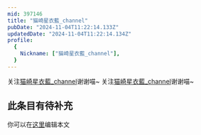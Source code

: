 ```yaml
---
mid: 397146
title: "猫崎星衣藍_channel"
pubDate: "2024-11-04T11:22:14.133Z"
updatedDate: "2024-11-04T11:22:14.134Z"
profile:
  {
    Nickname: ["猫崎星衣藍_channel"],
  }
---
```


关注[猫崎星衣藍_channel](https://space.bilibili.com/397146)谢谢喵~ 关注[猫崎星衣藍_channel](https://space.bilibili.com/397146)谢谢喵~

## 此条目有待补充
你可以在[这里](https://github.com/Yuhanawa/VTuber.ICU/edit/master/src/content/v/猫崎星衣藍_channel/index.md)编辑本文
